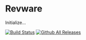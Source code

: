 # Revware
Initialize...

[![Build Status](https://travis-ci.org/Revand/Revware.svg?branch=readme_update)](https://travis-ci.org/Revand/Revware)
[![Github All Releases](https://img.shields.io/github/downloads/Revand/Revware/total.svg)](https://github.com/Revand/Revware/tree/master)
